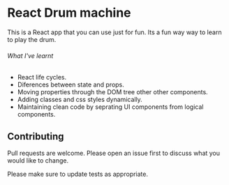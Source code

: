 # React Drum machine

This is a React app that you can use just for fun. Its a fun way way to learn to play the drum.

###### What I've learnt

- React life cycles.
- Diferences between state and props.
- Moving properties through the DOM tree other other components.
- Adding classes and css styles dynamically.
- Maintaining clean code by seprating UI components from logical components.

## Contributing

Pull requests are welcome. Please open an issue first to discuss what you would like to change.

Please make sure to update tests as appropriate.
